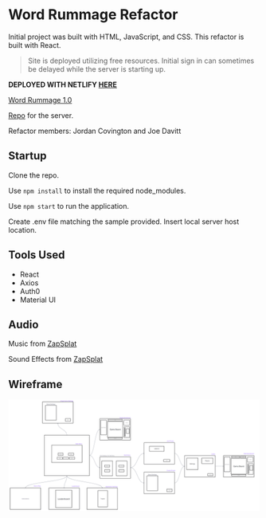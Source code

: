 # Word Rummage Refactor

Initial project was built with HTML, JavaScript, and CSS. This refactor is built with React.

> Site is deployed utilizing free resources. Initial sign in can sometimes be delayed while the server is starting up.

**DEPLOYED WITH NETLIFY [HERE](https://wordrummage2.netlify.app/)**

[Word Rummage 1.0](https://github.com/Word-Rummage/Word-Rummage)

[Repo](https://github.com/The-Dangerzone/WordRummage-BE) for the server.

Refactor members: Jordan Covington and Joe Davitt

## Startup

Clone the repo.

Use `npm install` to install the required node_modules.

Use `npm start` to run the application.

Create .env file matching the sample provided. Insert local server host location.

## Tools Used
<!-- add links -->
- React
- Axios
- Auth0
- Material UI

## Audio

Music from [ZapSplat](https://www.zapsplat.com)

Sound Effects from [ZapSplat](https://www.zapsplat.com)

## Wireframe

![Wireframe](./WR2-wireframe.png)
